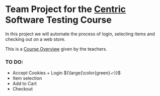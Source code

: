 # Team Project for the [Centric](https://careers.centric.eu/ro/about-us/who-we-are/) Software Testing Course

In this project we will automate the process of login, selecting items and checking out on a web store.

This is a [Course Overview](/COURSE_OVERVIEW.md) given by the teachers.

### TO DO:
  - Accept Cookies + Login ${\large{\color{green}✓}}$
  - Item selection
  - Add to Cart
  - Checkout
